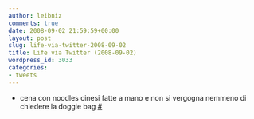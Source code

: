 ```yaml
---
author: leibniz
comments: true
date: 2008-09-02 21:59:59+00:00
layout: post
slug: life-via-twitter-2008-09-02
title: Life via Twitter (2008-09-02)
wordpress_id: 3033
categories:
- tweets
---
```



	
  * cena con noodles cinesi fatte a mano e non si vergogna nemmeno di chiedere la doggie bag [#](http://twitter.com/leibniz/statuses/906635440)


